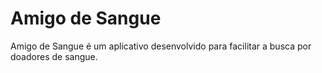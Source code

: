# Amigo de Sangue


Amigo de Sangue é um aplicativo desenvolvido para facilitar a busca por doadores de sangue.
